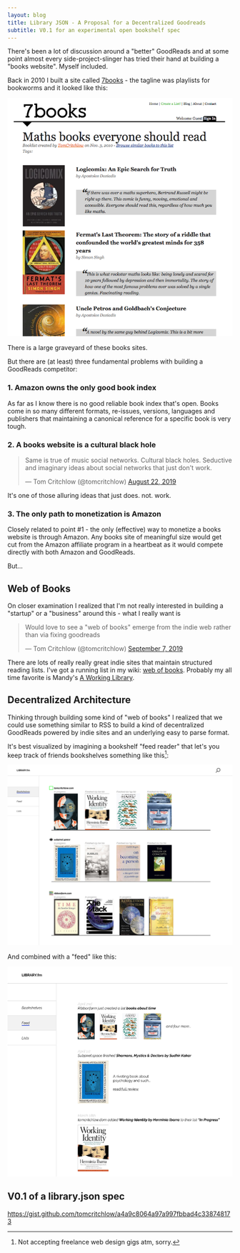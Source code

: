 ```yaml
---
layout: blog
title: Library JSON - A Proposal for a Decentralized Goodreads
subtitle: V0.1 for an experimental open bookshelf spec
---
```


There's been a lot of discussion around a "better" GoodReads and at some point almost every side-project-slinger has tried their hand at building a "books website". Myself included.

Back in 2010 I built a site called [7books](https://tomcritchlow.com/projects/7books/) - the tagline was playlists for bookworms and it looked like this:

![](/images/projects/7books.png)

There is a large graveyard of these books sites.

But there are (at least) three fundamental problems with building a GoodReads competitor:

### 1. Amazon owns the only good book index

As far as I know there is no good reliable book index that's open. Books come in so many different formats, re-issues, versions, languages and publishers that maintaining a canonical reference for a specific book is very tough.

### 2. A books website is a cultural black hole

<blockquote class="twitter-tweet"><p lang="en" dir="ltr">Same is true of music social networks. Cultural black holes. Seductive and imaginary ideas about social networks that just don&#39;t work.</p>&mdash; Tom Critchlow (@tomcritchlow) <a href="https://twitter.com/tomcritchlow/status/1164386179187433472?ref_src=twsrc%5Etfw">August 22, 2019</a></blockquote> <script async src="https://platform.twitter.com/widgets.js" charset="utf-8"></script>

It's one of those alluring ideas that just does. not. work.

### 3. The only path to monetization is Amazon

Closely related to point #1 - the only (effective) way to monetize a books website is through Amazon. Any books site of meaningful size would get cut from the Amazon affiliate program in a heartbeat as it would compete directly with both Amazon and GoodReads.

But...

## Web of Books

On closer examination I realized that I'm not really interested in building a "startup" or a "business" around this - what I really want is 

<blockquote class="twitter-tweet" data-conversation="none"><p lang="en" dir="ltr">Would love to see a &quot;web of books&quot; emerge from the indie web rather than via fixing goodreads</p>&mdash; Tom Critchlow (@tomcritchlow) <a href="https://twitter.com/tomcritchlow/status/1170340177702785024?ref_src=twsrc%5Etfw">September 7, 2019</a></blockquote> <script async src="https://platform.twitter.com/widgets.js" charset="utf-8"></script>

There are lots of really really great indie sites that maintain structured reading lists. I've got a running list in my wiki: [web of books](https://tomcritchlow.com/wiki/books/bookshelves/). Probably my all time favorite is Mandy's [A Working Library](https://aworkinglibrary.com/).

## Decentralized Architecture

Thinking through building some kind of "web of books" I realized that we could use something similar to RSS to build a kind of decentralized GoodReads powered by indie sites and an underlying easy to parse format.

It's best visualized by imagining a bookshelf "feed reader" that let's you keep track of friends bookshelves something like this[^loldesign]:

[^loldesign]: Not accepting freelance web design gigs atm, sorry.

![](/images/library-json.png)

And combined with a "feed" like this:

![](/images/library-json-feed.png)



## V0.1 of a library.json spec

https://gist.github.com/tomcritchlow/a4a9c8064a97a997fbbad4c338748173


